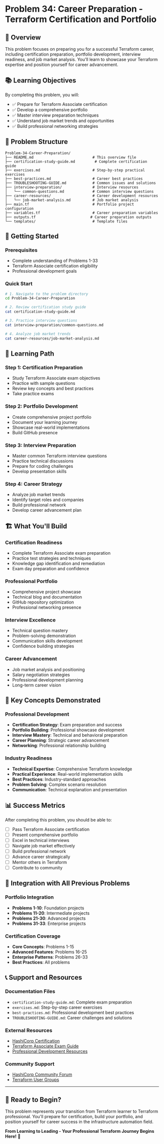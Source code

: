 # Problem 34: Career Preparation - Terraform Certification and Portfolio

## 🎯 Overview

This problem focuses on preparing you for a successful Terraform career, including certification preparation, portfolio development, interview readiness, and job market analysis. You'll learn to showcase your Terraform expertise and position yourself for career advancement.

## 📚 Learning Objectives

By completing this problem, you will:
- ✅ Prepare for Terraform Associate certification
- ✅ Develop a comprehensive portfolio
- ✅ Master interview preparation techniques
- ✅ Understand job market trends and opportunities
- ✅ Build professional networking strategies

## 📁 Problem Structure

```
Problem-34-Career-Preparation/
├── README.md                           # This overview file
├── certification-study-guide.md         # Complete certification guide
├── exercises.md                        # Step-by-step practical exercises
├── best-practices.md                   # Career best practices
├── TROUBLESHOOTING-GUIDE.md            # Common issues and solutions
├── interview-preparation/              # Interview resources
│   └── common-questions.md             # Common interview questions
├── career-resources/                   # Career development resources
│   └── job-market-analysis.md          # Job market analysis
├── main.tf                             # Portfolio project configuration
├── variables.tf                        # Career preparation variables
├── outputs.tf                         # Career preparation outputs
└── templates/                          # Template files
```

## 🚀 Getting Started

### Prerequisites
- Complete understanding of Problems 1-33
- Terraform Associate certification eligibility
- Professional development goals

### Quick Start
```bash
# 1. Navigate to the problem directory
cd Problem-34-Career-Preparation

# 2. Review certification study guide
cat certification-study-guide.md

# 3. Practice interview questions
cat interview-preparation/common-questions.md

# 4. Analyze job market trends
cat career-resources/job-market-analysis.md
```

## 📖 Learning Path

### Step 1: Certification Preparation
- Study Terraform Associate exam objectives
- Practice with sample questions
- Review key concepts and best practices
- Take practice exams

### Step 2: Portfolio Development
- Create comprehensive project portfolio
- Document your learning journey
- Showcase real-world implementations
- Build GitHub presence

### Step 3: Interview Preparation
- Master common Terraform interview questions
- Practice technical discussions
- Prepare for coding challenges
- Develop presentation skills

### Step 4: Career Strategy
- Analyze job market trends
- Identify target roles and companies
- Build professional network
- Develop career advancement plan

## 🏗️ What You'll Build

### Certification Readiness
- Complete Terraform Associate exam preparation
- Practice test strategies and techniques
- Knowledge gap identification and remediation
- Exam day preparation and confidence

### Professional Portfolio
- Comprehensive project showcase
- Technical blog and documentation
- GitHub repository optimization
- Professional networking presence

### Interview Excellence
- Technical question mastery
- Problem-solving demonstration
- Communication skills development
- Confidence building strategies

### Career Advancement
- Job market analysis and positioning
- Salary negotiation strategies
- Professional development planning
- Long-term career vision

## 🎯 Key Concepts Demonstrated

### Professional Development
- **Certification Strategy**: Exam preparation and success
- **Portfolio Building**: Professional showcase development
- **Interview Mastery**: Technical and behavioral preparation
- **Career Planning**: Strategic career advancement
- **Networking**: Professional relationship building

### Industry Readiness
- **Technical Expertise**: Comprehensive Terraform knowledge
- **Practical Experience**: Real-world implementation skills
- **Best Practices**: Industry-standard approaches
- **Problem Solving**: Complex scenario resolution
- **Communication**: Technical explanation and presentation

## 📊 Success Metrics

After completing this problem, you should be able to:
- [ ] Pass Terraform Associate certification
- [ ] Present comprehensive portfolio
- [ ] Excel in technical interviews
- [ ] Navigate job market effectively
- [ ] Build professional network
- [ ] Advance career strategically
- [ ] Mentor others in Terraform
- [ ] Contribute to community

## 🔗 Integration with All Previous Problems

### Portfolio Integration
- **Problems 1-10**: Foundation projects
- **Problems 11-20**: Intermediate projects
- **Problems 21-30**: Advanced projects
- **Problems 31-33**: Enterprise projects

### Certification Coverage
- **Core Concepts**: Problems 1-15
- **Advanced Features**: Problems 16-25
- **Enterprise Patterns**: Problems 26-33
- **Best Practices**: All problems

## 📞 Support and Resources

### Documentation Files
- `certification-study-guide.md`: Complete exam preparation
- `exercises.md`: Step-by-step career exercises
- `best-practices.md`: Professional development best practices
- `TROUBLESHOOTING-GUIDE.md`: Career challenges and solutions

### External Resources
- [HashiCorp Certification](https://www.hashicorp.com/certification)
- [Terraform Associate Exam Guide](https://www.hashicorp.com/certification/terraform-associate)
- [Professional Development Resources](https://www.hashicorp.com/resources)

### Community Support
- [HashiCorp Community Forum](https://discuss.hashicorp.com/c/terraform-core)
- [Terraform User Groups](https://www.meetup.com/topics/terraform/)

---

## 🎉 Ready to Begin?

This problem represents your transition from Terraform learner to Terraform professional. You'll prepare for certification, build your portfolio, and position yourself for career success in the infrastructure automation field.

**From Learning to Leading - Your Professional Terraform Journey Begins Here!** 🚀
